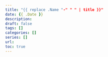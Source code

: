 ```yaml
---
title: "{{ replace .Name "-" " " | title }}"
date: {{ .Date }}
description: 
draft: false
tags: []
categories: []
series: []
url: 
toc: true
---
```


